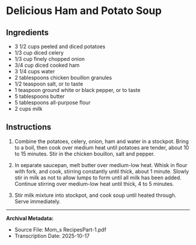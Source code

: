 # Delicious Ham and Potato Soup

## Ingredients

- 3 1/2 cups peeled and diced potatoes
- 1/3 cup diced celery
- 1/3 cup finely chopped onion
- 3/4 cup diced cooked ham
- 3 1/4 cups water
- 2 tablespoons chicken bouillon granules
- 1/2 teaspoon salt, or to taste
- 1 teaspoon ground white or black pepper, or to taste
- 5 tablespoons butter
- 5 tablespoons all-purpose flour
- 2 cups milk

## Instructions

1. Combine the potatoes, celery, onion, ham and water in a stockpot. Bring to a boil, then cook over medium heat until potatoes are tender, about 10 to 15 minutes. Stir in the chicken bouillon, salt and pepper.

2. In separate saucepan, melt butter over medium-low heat. Whisk in flour with fork, and cook, stirring constantly until thick, about 1 minute. Slowly stir in milk as not to allow lumps to form until all milk has been added. Continue stirring over medium-low heat until thick, 4 to 5 minutes.

3. Stir milk mixture into stockpot, and cook soup until heated through. Serve immediately.

---

**Archival Metadata:**
- Source File: Mom_s RecipesPart-1.pdf
- Transcription Date: 2025-10-17
